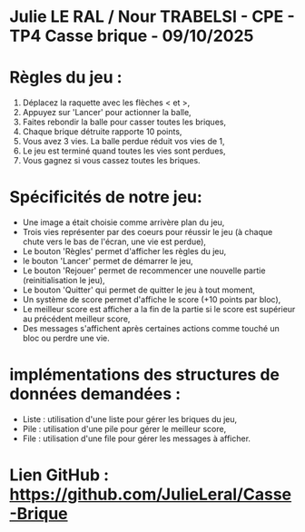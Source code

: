 # Julie LE RAL / Nour TRABELSI - CPE - TP4 Casse brique - 09/10/2025

# Règles du jeu : 
1. Déplacez la raquette avec les flèches < et >,
2. Appuyez sur 'Lancer' pour actionner la balle,
3. Faites rebondir la balle pour casser toutes les briques,
4. Chaque brique détruite rapporte 10 points,
5. Vous avez 3 vies. La balle perdue réduit vos vies de 1,
6. Le jeu est terminé quand toutes les vies sont perdues,
7. Vous gagnez si vous cassez toutes les briques.

# Spécificités de notre jeu: 
- Une image a était choisie comme arrivère plan du jeu, 
- Trois vies représenter par des coeurs pour réussir le jeu (à chaque chute vers le bas de l'écran, une vie est perdue),
- Le bouton 'Règles' permet d'afficher les règles du jeu,
- le bouton 'Lancer' permet de démarrer le jeu,
- Le bouton 'Rejouer' permet de recommencer une nouvelle partie (reinitialisation le jeu),
- Le bouton 'Quitter' qui permet de quitter le jeu à tout moment,
- Un système de score permet d'affiche le score (+10 points par bloc),
- Le meilleur score est afficher a la fin de la partie si le score est supérieur au précédent meilleur score,
- Des messages s'affichent après certaines actions comme touché un bloc ou perdre une vie.

# implémentations des structures de données demandées : 
- Liste : utilisation d'une liste pour gérer les briques du jeu,
- Pile : utilisation d'une pile pour gérer le meilleur score,
- File : utilisation d'une file pour gérer les messages à afficher.

# Lien GitHub : https://github.com/JulieLeral/Casse-Brique